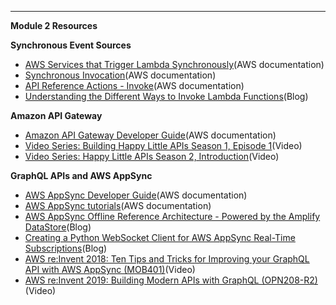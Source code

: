 
---

**Module 2 Resources**



**Synchronous Event Sources**

- [AWS Services that Trigger Lambda Synchronously](https://docs.aws.amazon.com/lambda/latest/dg/lambda-services.html)(AWS documentation)
- [Synchronous Invocation](https://docs.aws.amazon.com/lambda/latest/dg/invocation-sync.html)(AWS documentation)
- [API Reference Actions - Invoke](https://docs.aws.amazon.com/lambda/latest/dg/API_Invoke.html)(AWS documentation)
- [Understanding the Different Ways to Invoke Lambda Functions](https://aws.amazon.com/blogs/architecture/understanding-the-different-ways-to-invoke-lambda-functions/)(Blog)

**Amazon API Gateway**

- [Amazon API Gateway Developer Guide](https://docs.aws.amazon.com/apigateway/latest/developerguide/welcome.html)(AWS documentation)
- [Video Series: Building Happy Little APIs Season 1, Episode 1](https://www.youtube.com/watch?list=PLhr1KZpdzukfphWGOWYOJSNhPe9PhM_1z&v=CEHC9crd2VU)(Video)
- [Video Series: Happy Little APIs Season 2, Introduction](https://www.youtube.com/watch?list=PLJo-rJlep0EAICLlFx213cJGjUPxHcxB5&v=v38sMDANTT0)(Video)

**GraphQL APIs and AWS AppSync**

- [AWS AppSync Developer Guide](https://docs.aws.amazon.com/appsync/latest/devguide/welcome.html)(AWS documentation)
- [AWS AppSync tutorials](https://docs.aws.amazon.com/appsync/latest/devguide/tutorials.html)(AWS documentation)
- [AWS AppSync Offline Reference Architecture - Powered by the Amplify DataStore](https://aws.amazon.com/blogs/mobile/aws-appsync-offline-reference-architecture/)(Blog)
- [Creating a Python WebSocket Client for AWS AppSync Real-Time Subscriptions](https://aws.amazon.com/blogs/mobile/appsync-websockets-python/)(Blog)
- [AWS re:Invent 2018: Ten Tips and Tricks for Improving your GraphQL API with AWS AppSync (MOB401)](https://youtu.be/CwLB0BRwIqE)(Video)
- [AWS re:Invent 2019: Building Modern APIs with GraphQL (OPN208-R2)](https://youtu.be/7aJItKmoeWo)(Video)
